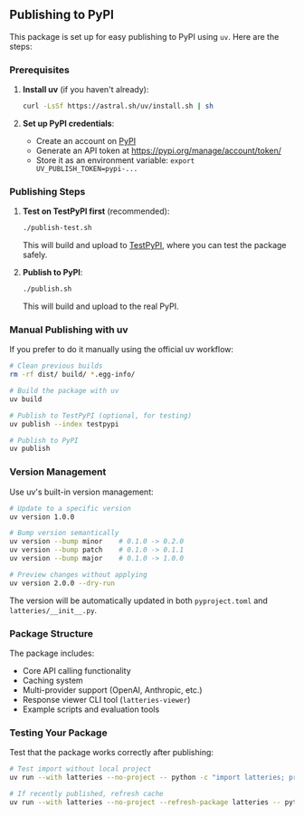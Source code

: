 ## Publishing to PyPI

This package is set up for easy publishing to PyPI using `uv`. Here are the steps:

### Prerequisites

1. **Install uv** (if you haven't already):
   ```bash
   curl -LsSf https://astral.sh/uv/install.sh | sh
   ```

2. **Set up PyPI credentials**: 
   - Create an account on [PyPI](https://pypi.org/)
   - Generate an API token at https://pypi.org/manage/account/token/
   - Store it as an environment variable: `export UV_PUBLISH_TOKEN=pypi-...`

### Publishing Steps

1. **Test on TestPyPI first** (recommended):
   ```bash
   ./publish-test.sh
   ```
   This will build and upload to [TestPyPI](https://test.pypi.org/), where you can test the package safely.

2. **Publish to PyPI**:
   ```bash
   ./publish.sh
   ```
   This will build and upload to the real PyPI.

### Manual Publishing with uv

If you prefer to do it manually using the official uv workflow:

```bash
# Clean previous builds
rm -rf dist/ build/ *.egg-info/

# Build the package with uv
uv build

# Publish to TestPyPI (optional, for testing)
uv publish --index testpypi

# Publish to PyPI
uv publish
```

### Version Management

Use uv's built-in version management:

```bash
# Update to a specific version
uv version 1.0.0

# Bump version semantically
uv version --bump minor    # 0.1.0 -> 0.2.0
uv version --bump patch    # 0.1.0 -> 0.1.1
uv version --bump major    # 0.1.0 -> 1.0.0

# Preview changes without applying
uv version 2.0.0 --dry-run
```

The version will be automatically updated in both `pyproject.toml` and `latteries/__init__.py`.

### Package Structure

The package includes:
- Core API calling functionality
- Caching system
- Multi-provider support (OpenAI, Anthropic, etc.)
- Response viewer CLI tool (`latteries-viewer`)
- Example scripts and evaluation tools

### Testing Your Package

Test that the package works correctly after publishing:

```bash
# Test import without local project
uv run --with latteries --no-project -- python -c "import latteries; print(latteries.__version__)"

# If recently published, refresh cache
uv run --with latteries --no-project --refresh-package latteries -- python -c "import latteries"
```